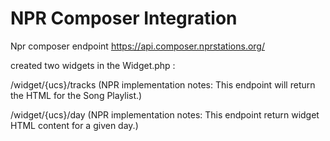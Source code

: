 # NPR Composer Integration

Npr composer endpoint https://api.composer.nprstations.org/

created two widgets in the Widget.php : 

  /widget/{ucs}/tracks (NPR implementation notes: This endpoint will return the HTML for the Song Playlist.)
  
  /widget/{ucs}/day (NPR implementation notes: This endpoint return widget HTML content for a given day.)
